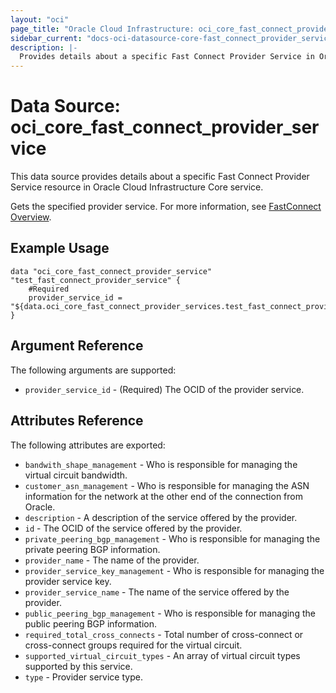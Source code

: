 ```yaml
---
layout: "oci"
page_title: "Oracle Cloud Infrastructure: oci_core_fast_connect_provider_service"
sidebar_current: "docs-oci-datasource-core-fast_connect_provider_service"
description: |-
  Provides details about a specific Fast Connect Provider Service in Oracle Cloud Infrastructure Core service
---
```


# Data Source: oci_core_fast_connect_provider_service
This data source provides details about a specific Fast Connect Provider Service resource in Oracle Cloud Infrastructure Core service.

Gets the specified provider service.
For more information, see [FastConnect Overview](https://docs.cloud.oracle.com/iaas/Content/Network/Concepts/fastconnect.htm).


## Example Usage

```hcl
data "oci_core_fast_connect_provider_service" "test_fast_connect_provider_service" {
	#Required
	provider_service_id = "${data.oci_core_fast_connect_provider_services.test_fast_connect_provider_services.fast_connect_provider_services.0.id}"
}
```

## Argument Reference

The following arguments are supported:

* `provider_service_id` - (Required) The OCID of the provider service.


## Attributes Reference

The following attributes are exported:

* `bandwith_shape_management` - Who is responsible for managing the virtual circuit bandwidth. 
* `customer_asn_management` - Who is responsible for managing the ASN information for the network at the other end of the connection from Oracle. 
* `description` - A description of the service offered by the provider. 
* `id` - The OCID of the service offered by the provider. 
* `private_peering_bgp_management` - Who is responsible for managing the private peering BGP information. 
* `provider_name` - The name of the provider. 
* `provider_service_key_management` - Who is responsible for managing the provider service key. 
* `provider_service_name` - The name of the service offered by the provider. 
* `public_peering_bgp_management` - Who is responsible for managing the public peering BGP information. 
* `required_total_cross_connects` - Total number of cross-connect or cross-connect groups required for the virtual circuit. 
* `supported_virtual_circuit_types` - An array of virtual circuit types supported by this service. 
* `type` - Provider service type. 

